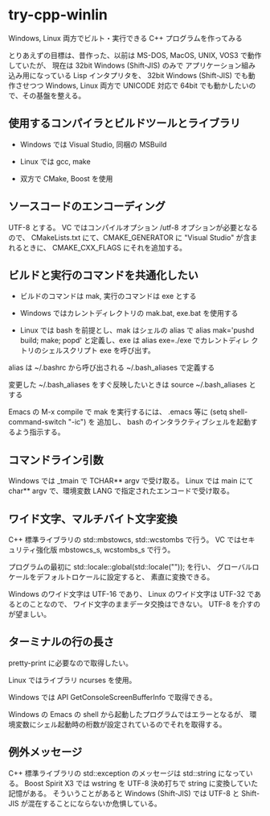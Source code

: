 # try-cpp-winlin

Windows, Linux 両方でビルト・実行できる C++ プログラムを作ってみる

とりあえずの目標は、昔作った、以前は MS-DOS, MacOS, UNIX, VOS3 で動作していたが、
現在は 32bit Windows (Shift-JIS) のみで
アプリケーション組み込み用になっている Lisp インタプリタを、
32bit Windows (Shift-JIS) でも動作させつつ Windows, Linux 両方で
UNICODE 対応で 64bit でも動かしたいので、その基盤を整える。


## 使用するコンパイラとビルドツールとライブラリ

* Windows では Visual Studio, 同梱の MSBuild

* Linux では gcc, make

* 双方で CMake, Boost を使用


## ソースコードのエンコーディング

UTF-8 とする。
VC ではコンパイルオプション /utf-8 オプションが必要となるので、
CMakeLists.txt にて、CMAKE_GENERATOR に "Visual Studio" が含まれるときに、
CMAKE_CXX_FLAGS にそれを追加する。


## ビルドと実行のコマンドを共通化したい

* ビルドのコマンドは mak, 実行のコマンドは exe とする

* Windows ではカレントディレクトリの mak.bat, exe.bat を使用する

* Linux では bash を前提とし、mak はシェルの alias で alias mak='pushd
  build; make; popd' と定義し、exe は alias exe=./exe でカレントディレ
  クトリのシェルスクリプト exe を呼び出す。

alias は ~/.bashrc から呼び出される ~/.bash_aliases で定義する

変更した ~/.bash_aliases をすぐ反映したいときは source ~/.bash_aliases とする

Emacs の M-x compile で mak を実行するには、
.emacs 等に (setq shell-command-switch "-ic") を 追加し、
bash のインタラクティブシェルを起動するよう指示する。


## コマンドライン引数

Windows では _tmain で TCHAR** argv で受け取る。
Linux では main にて char** argv で、環境変数 LANG で指定されたエンコードで受け取る。


## ワイド文字、マルチバイト文字変換

C++ 標準ライブラリの std::mbstowcs, std::wcstombs で行う。
VC ではセキュリティ強化版 mbstowcs_s, wcstombs_s で行う。

プログラムの最初に std::locale::global(std::locale("")); を行い、
グローバルロケールをデフォルトロケールに設定すると、
素直に変換できる。

Windows のワイド文字は UTF-16 であり、
Linux のワイド文字は UTF-32 であるとのことなので、
ワイド文字のままデータ交換はできない。
UTF-8 を介すのが望ましい。


## ターミナルの行の長さ

pretty-print に必要なので取得したい。

Linux ではライブラリ ncurses を使用。

Windows では API GetConsoleScreenBufferInfo で取得できる。

Windows の Emacs の shell から起動したプログラムではエラーとなるが、
環境変数にシェル起動時の桁数が設定されているのでそれを取得する。


## 例外メッセージ

C++ 標準ライブラリの std::exception のメッセージは std::string になっている。
Boost Spirit X3 では wstring を UTF-8 決め打ちで string に変換していた記憶がある。
そういうことがあると Windows (Shift-JIS) では
UTF-8 と Shift-JIS が混在することにならないか危惧している。
